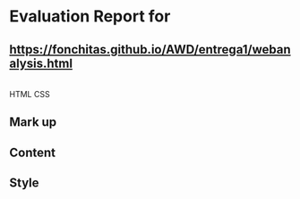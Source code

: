 # Evaluation Report for<br/>
## https://fonchitas.github.io/AWD/entrega1/webanalysis.html
<br/>
HTML
CSS

## Mark up

## Content

## Style
